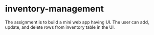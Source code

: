 # inventory-management
The assignment is to build a mini web app having UI. The user can add, update, and delete rows from inventory table in the UI.
